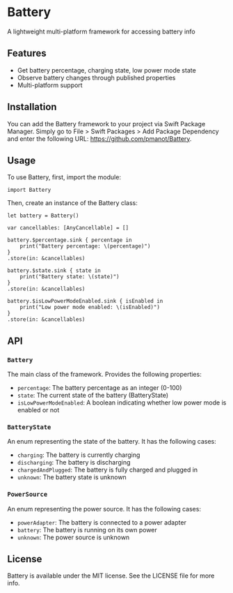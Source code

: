 # Battery

A lightweight multi-platform framework for accessing battery info

## Features
* Get battery percentage, charging state, low power mode state
* Observe battery changes through published properties
* Multi-platform support

## Installation
You can add the Battery framework to your project via Swift Package Manager. 
Simply go to File > Swift Packages > Add Package Dependency and enter the following URL: https://github.com/pmanot/Battery.

## Usage
To use Battery, first, import the module: 

```
import Battery
```

Then, create an instance of the Battery class: 

```
let battery = Battery()
```

```
var cancellables: [AnyCancellable] = []

battery.$percentage.sink { percentage in
    print("Battery percentage: \(percentage)")
}
.store(in: &cancellables)

battery.$state.sink { state in
    print("Battery state: \(state)")
}
.store(in: &cancellables)

battery.$isLowPowerModeEnabled.sink { isEnabled in
    print("Low power mode enabled: \(isEnabled)")
}
.store(in: &cancellables)
```

## API
### `Battery` 
The main class of the framework. Provides the following properties: 

- `percentage`: The battery percentage as an integer (0-100) 
- `state`: The current state of the battery (BatteryState) 
- `isLowPowerModeEnabled`: A boolean indicating whether low power mode is enabled or not  

### `BatteryState` 
An enum representing the state of the battery. It has the following cases:  
 
- `charging`: The battery is currently charging 
- `discharging`: The battery is discharging 
- `chargedAndPlugged`: The battery is fully charged and plugged in 
- `unknown`: The battery state is unknown 

### `PowerSource` 
An enum representing the power source. It has the following cases: 

- `powerAdapter`: The battery is connected to a power adapter 
- `battery`: The battery is running on its own power
- `unknown`: The power source is unknown  

## License
Battery is available under the MIT license. See the LICENSE file for more info.



